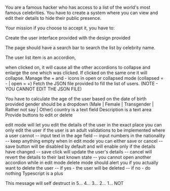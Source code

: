 You are a famous hacker who has access to a list of the world's most famous celebrities. You have to create a system where you can view and edit their details to hide their public presence.

Your mission if you choose to accept it, you have to:

Create the user interface provided with the design provided

The page should have a search bar to search the list by celebrity name.

The user list item is an accordion,

when clicked on, it will cause all the other accordions to collapse and enlarge the one which was clicked. If clicked on the same one it will collapse. Manage the + and - icons in open or collapsed mode (collapsed = - | open = +) Fetch the JSON file provided to fill the list of users. (NOTE - YOU CANNOT EDIT THE JSON FILE)

You have to calculate the age of the user based on the date of birth provided gender should be a dropdown (Male | Female | Transgender | Rather not say | Other) country is a text field Description is a text area Provide buttons to edit or delete

edit mode will let you edit the details of the user in the exact place you can only edit the user if the user is an adult validations to be implemented where a user cannot -- input text in the age field -- input numbers in the nationality -- keep anything empty when in edit mode you can either save or cancel -- save button will be disabled by default and will enable only if the details have changed -- save click will update the user's details -- cancel will revert the details to their last known state -- you cannot open another accordion while in edit mode delete mode should alert you if you actually want to delete the user -- if yes - the user will be deleted -- if no - do nothing Typescript is a plus

This message will self destruct in 5... 4... 3... 2... 1... NOT
